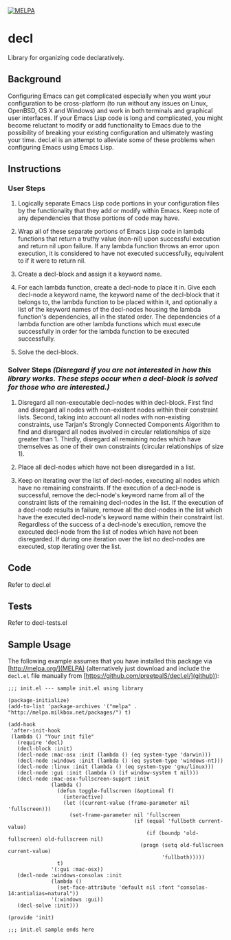 [![MELPA](http://melpa.org/packages/decl-badge.svg)](http://melpa.org/#/decl)
# decl

Library for organizing code declaratively.

## Background

Configuring Emacs can get complicated especially when you want your configuration to be cross-platform (to run without any issues on Linux, OpenBSD, OS X and Windows) and work in both terminals and graphical user interfaces. If your Emacs Lisp code is long and complicated, you might become reluctant to modify or add functionality to Emacs due to the possibility of breaking your existing configuration and ultimately wasting your time. decl.el is an attempt to alleviate some of these problems when configuring Emacs using Emacs Lisp.

## Instructions

### User Steps
1. Logically separate Emacs Lisp code portions in your configuration files by the functionality that they add or modify within Emacs. Keep note of any dependencies that those portions of code may have.

2. Wrap all of these separate portions of Emacs Lisp code in lambda functions that return a truthy value (non-nil) upon successful execution and return nil upon failure. If any lambda function throws an error upon execution, it is considered to have not executed successfully, equivalent to if it were to return nil.

3. Create a decl-block and assign it a keyword name.

4. For each lambda function, create a decl-node to place it in. Give each decl-node a keyword name, the keyword name of the decl-block that it belongs to, the lambda function to be placed within it, and optionally a list of the keyword names of the decl-nodes housing the lambda function's dependencies, all in the stated order. The dependencies of a lambda function are other lambda functions which must execute successfully in order for the lambda function to be executed successfully.

5. Solve the decl-block.

### Solver Steps *(Disregard if you are not interested in how this library works. These steps occur when a decl-block is solved for those who are interested.)*
1. Disregard all non-executable decl-nodes within decl-block. First find and disregard all nodes with non-existent nodes within their constraint lists. Second, taking into account all nodes with non-existing constraints, use Tarjan's Strongly Connected Components Algorithm to find and disregard all nodes involved in circular relationships of size greater than 1. Thirdly, disregard all remaining nodes which have themselves as one of their own constraints (circular relationships of size 1).

2. Place all decl-nodes which have not been disregarded in a list.

3. Keep on iterating over the list of decl-nodes, executing all nodes which have no remaining constraints. If the execution of a decl-node is successful, remove the decl-node's keyword name from all of the constraint lists of the remaining decl-nodes in the list. If the execution of a decl-node results in failure, remove all the decl-nodes in the list which have the executed decl-node's keyword name within their constraint list. Regardless of the success of a decl-node's execution, remove the executed decl-node from the list of nodes which have not been disregarded. If during one iteration over the list no decl-nodes are executed, stop iterating over the list.

## Code

Refer to decl.el

## Tests

Refer to decl-tests.el

## Sample Usage

The following example assumes that you have installed this package via [http://melpa.org/](MELPA) (alternatively just download and include the `decl.el` file manually from [https://github.com/preetpalS/decl.el/](github)):

    ;;; init.el --- sample init.el using library
    
    (package-initialize)
    (add-to-list 'package-archives '("melpa" . "http://melpa.milkbox.net/packages/") t)
    
    (add-hook 
     'after-init-hook
     (lambda () "Your init file"
       (require 'decl)
       (decl-block :init)
       (decl-node :mac-osx :init (lambda () (eq system-type 'darwin)))
       (decl-node :windows :init (lambda () (eq system-type 'windows-nt)))
       (decl-node :linux :init (lambda () (eq system-type 'gnu/linux)))
       (decl-node :gui :init (lambda () (if window-system t nil)))
       (decl-node :mac-osx-fullscreen-supprt :init
                  (lambda ()
                    (defun toggle-fullscreen (&optional f)
                      (interactive)
                      (let ((current-value (frame-parameter nil 'fullscreen)))
                        (set-frame-parameter nil 'fullscreen
                                             (if (equal 'fullboth current-value)
                                                 (if (boundp 'old-fullscreen) old-fullscreen nil)
                                               (progn (setq old-fullscreen current-value)
                                                      'fullboth)))))
                    t)
                  '(:gui :mac-osx))
       (decl-node :windows-consolas :init
                  (lambda ()
                    (set-face-attribute 'default nil :font "consolas-14:antialias=natural"))
                  '(:windows :gui))
       (decl-solve :init)))
    
    (provide 'init)
    
    ;;; init.el sample ends here

